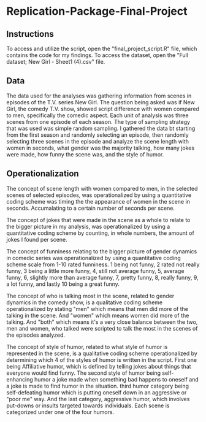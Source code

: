 # Replication-Package-Final-Project
## Instructions 
To access and utilize the script, open the "final_project_script.R" file, which contains the code for my findings. To access the dataset, open the "Full dataset; New Girl - Sheet1 (4).csv" file. 

## **Data** 
The data used for the analyses was gathering information from scenes in episodes of the T.V. series New Girl. The question being asked was if New Girl, the comedy T.V. show, showed script difference with women compared to men, specifically the comedic aspect. Each unit of analysis was three scenes from one episode of each season. The type of sampling strategy that was used was simple random sampling. 
I gathered the data bt starting from the first season and randomly selecting an episode, then randomly selecting three scenes in the episode and analyze the scene length with women in seconds, what gender was the majority talking, how many jokes were made, how funny the scene was, and the style of humor. 

## **Operationalization**
The concept of scene length with women compared to men, in the selected scenes of selected episodes, was operationalized by using a quantitative coding scheme was timing the the appearance of women in the scene in seconds. Accumalating to a certain number of seconds per scene. 

The concept of jokes that were made in the scene as a whole to relate to the bigger picture in my analysis, was operationalized by using a quantitative coding scheme by counting, in whole numbers, the amount of jokes I found per scene. 

The concept of funniness relating to the bigger picture of gender dynamics in comedic series was operationalized by using a quantitative coding scheme scale from 1-10 rated funniness. 1 being not funny, 2 rated not really funny, 3 being a little more funny, 4, still not average funny, 5, average funny, 6, slightly more than average funny, 7, pretty funny, 8, really funny, 9, a lot  funny, and lastly 10 being a great funny. 

The concept of who is talking most in the scene, related to gender dynamics in the comedy show, is a qualitative coding scheme operationalized by stating "men" which means that men did more of the talking in the scene. And "women" which means women did more of the talking. And "both" which means it's a very close balance between the two, men and women, who talked were scripted to talk the most in the scenes of the episodes analyzed. 

The concept of style of humor, related to what style of humor is represented in the scene, is a qualitative coding scheme operationalized by determining which 4 of the styles of humor is written in the script. First one being Affiliative humor, which is defined by telling jokes about things that everyone would find funny. The second style of humor being self-enhancing humor a joke made when something bad happens to oneself and a joke is made to find humor in the situation. third humor category being self-defeating humor which is putting oneself down in an aggressive or "poor me" way. And the last category, aggressive humor, which involves put-downs or insults targeted towards individuals. Each scene is categorized under one of the four humors. 
